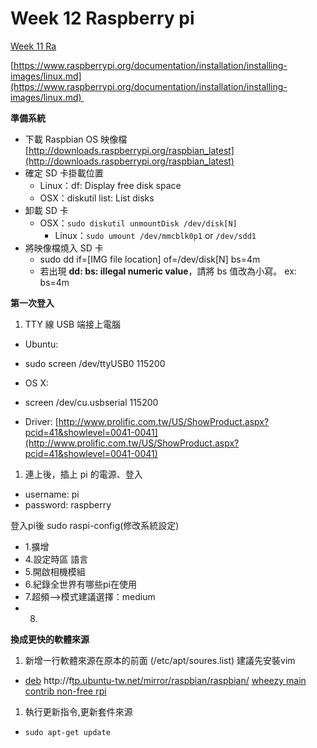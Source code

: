 
# Week 12 Raspberry pi 

[Week 11 Ra](/OwDgpgjAJgTArAFgLRgJyiQucpNTMAYyRFQENUxgA2KYAIzgDMg=)

[](https://www.raspberrypi.org/documentation/installation/installing-images/linux.md)[https://www.raspberrypi.org/documentation/installation/installing-images/linux.md](https://www.raspberrypi.org/documentation/installation/installing-images/linux.md) 

**準備系統**

*   下載 Raspbian OS 映像檔 [](http://downloads.raspberrypi.org/raspbian_latest)[http://downloads.raspberrypi.org/raspbian_latest](http://downloads.raspberrypi.org/raspbian_latest)
*   確定 SD 卡掛載位置
    *   Linux：df: Display free disk space
    *   OSX：diskutil list: List disks
*   卸載 SD 卡
    *   OSX：`sudo diskutil unmountDisk /dev/disk[N] `
        *   Linux：`sudo umount /dev/mmcblk0p1` or `/dev/sdd1`
*   將映像檔燒入 SD 卡
    *   sudo dd if=[IMG file location] of=/dev/disk[N] bs=4m
    *   若出現 **dd: bs: illegal numeric value**，請將 bs 值改為小寫。 ex: bs=4m

**第一次登入**

1.  TTY 線 USB 端接上電腦

*   Ubuntu:

*   sudo screen /dev/ttyUSB0 115200

*   OS X: 

*   screen /dev/cu.usbserial 115200

*   Driver: [](http://www.prolific.com.tw/US/ShowProduct.aspx?pcid=41&showlevel=0041-0041)[http://www.prolific.com.tw/US/ShowProduct.aspx?pcid=41&showlevel=0041-0041](http://www.prolific.com.tw/US/ShowProduct.aspx?pcid=41&showlevel=0041-0041)

1.  連上後，插上 pi 的電源、登入

*   username: pi
*   password: raspberry

登入pi後 sudo raspi-config(修改系統設定)

*   1.擴增 
*   4.設定時區 語言
*   5.開啟相機模組
*   6.紀錄全世界有哪些pi在使用
*   7.超頻—>模式建議選擇：medium
*   8.

**換成更快的軟體來源**

1.  新增一行軟體來源在原本的前面 (/etc/apt/soures.list) 建議先安裝vim

*   [deb](http://ftp.ubuntu-tw.net/mirror/raspbian/) [](http://ftp.ubuntu-tw.net/mirror/raspbian/raspbian/)http://f[t](http://f)[p](http://ft)[.u](http://ftp)[b](http://ftp.u)[u](http://ftp.ub)[n](http://ftp.ubu)[t](http://ftp.ubun)[u](http://ftp.ubunt)[-](http://ftp.ubuntu)[t](http://ftp.ubuntu-)[w](http://ftp.ubuntu-t)[.n](http://ftp.ubuntu-tw)[e](http://ftp.ubuntu-tw.n)[t](http://ftp.ubuntu-tw.ne)[/](http://ftp.ubuntu-tw.net)[m](http://ftp.ubuntu-tw.net/)[i](http://ftp.ubuntu-tw.net/m)[r](http://ftp.ubuntu-tw.net/mi)[r](http://ftp.ubuntu-tw.net/mir)[o](http://ftp.ubuntu-tw.net/mirr)[r](http://ftp.ubuntu-tw.net/mirro)[/](http://ftp.ubuntu-tw.net/mirror)[r](http://ftp.ubuntu-tw.net/mirror/)[a](http://ftp.ubuntu-tw.net/mirror/r)[s](http://ftp.ubuntu-tw.net/mirror/ra)[p](http://ftp.ubuntu-tw.net/mirror/ras)[b](http://ftp.ubuntu-tw.net/mirror/rasp)[i](http://ftp.ubuntu-tw.net/mirror/raspb)[a](http://ftp.ubuntu-tw.net/mirror/raspbi)[n](http://ftp.ubuntu-tw.net/mirror/raspbia)[/](http://ftp.ubuntu-tw.net/mirror/raspbian)[r](http://ftp.ubuntu-tw.net/mirror/raspbian/)[a](http://ftp.ubuntu-tw.net/mirror/raspbian/r)[s](http://ftp.ubuntu-tw.net/mirror/raspbian/ra)[p](http://ftp.ubuntu-tw.net/mirror/raspbian/ras)[b](http://ftp.ubuntu-tw.net/mirror/raspbian/rasp)[i](http://ftp.ubuntu-tw.net/mirror/raspbian/raspb)[a](http://ftp.ubuntu-tw.net/mirror/raspbian/raspbi)[n](http://ftp.ubuntu-tw.net/mirror/raspbian/raspbia)[/](http://ftp.ubuntu-tw.net/mirror/raspbian/raspbian) [wheezy main contrib non-free rpi](http://ftp.ubuntu-tw.net/mirror/raspbian/raspbian/)

1.  執行更新指令,更新套件來源

*   `sudo apt-get update`
